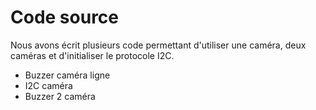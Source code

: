 # Code source
Nous avons écrit plusieurs code permettant d'utiliser
une caméra, deux caméras et d'initialiser le protocole I2C. 

-   Buzzer caméra ligne
-   I2C caméra
-   Buzzer 2 caméra
